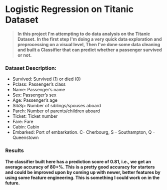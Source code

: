 # Logistic Regression on Titanic Dataset

> **In this project I'm attempting to do data analysis on the Titanic Dataset.**
> **In the first step I'm doing a very quick data exploration and preprocessing on a visual level, Then I've done some data cleaning and built a Classifier that can predict whether a passenger survived or not.**

### Dataset Description:
- Survived: Survived (1) or died (0)
- Pclass: Passenger’s class
- Name: Passenger’s name
- Sex: Passenger’s sex
- Age: Passenger’s age
- SibSp: Number of siblings/spouses aboard
- Parch: Number of parents/children aboard
- Ticket: Ticket number
- Fare: Fare
- Cabin: Cabin
- Embarked: Port of embarkation. C- Cherbourg, S – Southampton, Q - Queenstown

### Results
 **The classifier built here has a prediction score of 0.81, i.e., we get an average accuracy of 80+%. This is a pretty good accuracy for starters and could be improved upon by coming up with newer, better features by using some feature engineering. This is something I could work on in the future.**
